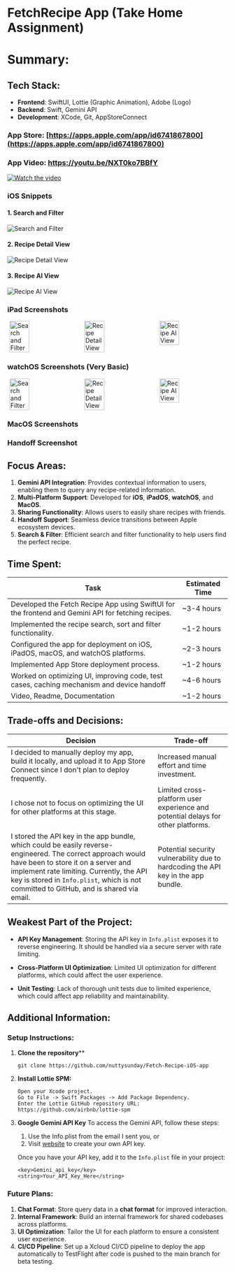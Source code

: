 # FetchRecipe App (Take Home Assignment)

# Summary:

## Tech Stack:
- **Frontend**: SwiftUI, Lottie (Graphic Animation), Adobe (Logo)
- **Backend**: Swift, Gemini API
- **Development**: XCode, Git, AppStoreConnect

### App Store: [https://apps.apple.com/app/id6741867800](https://apps.apple.com/app/id6741867800)

### App Video: https://youtu.be/NXT0ko7BBfY

[![Watch the video](https://img.youtube.com/vi/NXT0ko7BBfY/0.jpg)](https://youtu.be/NXT0ko7BBfY)


### iOS Snippets

#### 1. Search and Filter
![Search and Filter](ReadmeImages/search.gif)

#### 2. Recipe Detail View
![Recipe Detail View](ReadmeImages/detail.gif)

#### 3. Recipe AI View
![Recipe AI View](ReadmeImages/ai.gif)


### iPad Screenshots
<div style="display: flex; justify-content: space-around;">
  <img src="ReadmeImages/iPad/5.png" alt="Search and Filter" width="30%" style="margin-right: 10px;" />
  <img src="ReadmeImages/iPad/6.png" " alt="Recipe Detail View" width="30%" style="margin-right: 10px;" />
  <img src="ReadmeImages/iPad/3.png"  alt="Recipe AI View" width="30%" />
</div>


### watchOS Screenshots (Very Basic)
<div style="display: flex; justify-content: space-around;">
  <img src="ReadmeImages/watchOS/1.png" alt="Search and Filter" width="30%" style="margin-right: 10px;" />
  <img src="ReadmeImages/watchOS/2.png" " alt="Recipe Detail View" width="30%" style="margin-right: 10px;" />
  <img src="ReadmeImages/watchOS/3.png"  alt="Recipe AI View" width="30%" />
</div>

### MacOS Screenshots


### Handoff Screenshot



## Focus Areas:
1. **Gemini API Integration**: Provides contextual information to users, enabling them to query any recipe-related information.
2. **Multi-Platform Support**: Developed for **iOS**, **iPadOS**, **watchOS**, and **MacOS**.
3. **Sharing Functionality**: Allows users to easily share recipes with friends.
4. **Handoff Support**: Seamless device transitions between Apple ecosystem devices.
5. **Search & Filter**: Efficient search and filter functionality to help users find the perfect recipe.

## Time Spent: 

| **Task**                                                                                             | **Estimated Time**   |
|------------------------------------------------------------------------------------------------------|----------------------|
| Developed the Fetch Recipe App using SwiftUI for the frontend and Gemini API for fetching recipes.   | ~3-4 hours           |
| Implemented the recipe search, sort and filter functionality.                                        | ~1-2 hours           |
| Configured the app for deployment on iOS, iPadOS, macOS, and watchOS platforms.                      | ~2-3 hours           |
| Implemented App Store deployment process.                                                            | ~1-2 hours           |
| Worked on optimizing UI, improving code, test cases, caching mechanism and device handoff            | ~4-6 hours           |
| Video, Readme, Documentation                                                                         | ~1-2 hours           |


## Trade-offs and Decisions:

| **Decision**                                                                                         | **Trade-off**                           |
|------------------------------------------------------------------------------------------------------|-----------------------------------------|
| I decided to manually deploy my app, build it locally, and upload it to App Store Connect since I don't plan to deploy frequently. | Increased manual effort and time investment. |
| I chose not to focus on optimizing the UI for other platforms at this stage.                        | Limited cross-platform user experience and potential delays for other platforms. |
| I stored the API key in the app bundle, which could be easily reverse-engineered. The correct approach would have been to store it on a server and implement rate limiting. Currently, the API key is stored in `Info.plist`, which is not committed to GitHub, and is shared via email. | Potential security vulnerability due to hardcoding the API key in the app bundle. |



## Weakest Part of the Project:

- **API Key Management**: Storing the API key in `Info.plist` exposes it to reverse engineering. It should be handled via a secure server with rate limiting.
  
- **Cross-Platform UI Optimization**: Limited UI optimization for different platforms, which could affect the user experience.

- **Unit Testing**: Lack of thorough unit tests due to limited experience, which could affect app reliability and maintainability.



## Additional Information:

### Setup Instructions:
1. **Clone the repository****
   ```
   git clone https://github.com/nuttysunday/Fetch-Recipe-iOS-app
   ```
2. **Install Lottie SPM:**
    ```
   Open your Xcode project.
   Go to File -> Swift Packages -> Add Package Dependency.
   Enter the Lottie GitHub repository URL:  https://github.com/airbnb/lottie-spm
   ```
3. **Google Gemini API Key**
    To access the Gemini API, follow these steps:

    1. Use the Info.plist from the email I sent you, or
    2. Visit [website](https://aistudio.google.com/app/apikey) to create your own API key.

    Once you have your API key, add it to the `Info.plist` file in your project:

    ```
    <key>Gemini_api_key</key>
    <string>Your_API_Key_Here</string>
    ```


### Future Plans:
1. **Chat Format**: Store query data in a **chat format** for improved interaction.
2. **Internal Framework**: Build an internal framework for shared codebases across platforms.
3. **UI Optimization**: Tailor the UI for each platform to ensure a consistent user experience.
4. **CI/CD Pipeline**: Set up a Xcloud CI/CD pipeline to deploy the app automatically to TestFlight after code is pushed to the main branch for beta testing.
